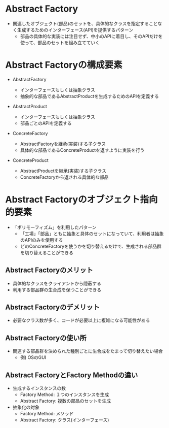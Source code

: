 # Abstract Factory
- 関連したオブジェクト(部品)のセットを、具体的なクラスを指定することなく生成するためのインターフェース(API)を提供するパターン
  - 部品の具体的な実装には注目せず、中小のAPIに着目し、そのAPIだけを使って、部品のセットを組み立てていく

# Abstract Factoryの構成要素
- AbstractFactory
  - インターフェースもしくは抽象クラス
  - 抽象的な部品であるAbstractProductを生成するためのAPIを定義する

- AbstractProduct
  - インターフェースもしくは抽象クラス
  - 部品ごとのAPIを定義する

- ConcreteFactory
  - AbstractFactoryを継承(実装)する子クラス
  - 具体的な部品であるConcreteProductを返すように実装を行う

- ConcreteProduct
  - AbstractProductを継承(実装)する子クラス
  - ConcreteFactoryから返される具体的な部品

# Abstract Factoryのオブジェクト指向的要素
- 「ポリモーフィズム」を利用したパターン
  - 「工場」「部品」ともに抽象と具体のセットになっていて、利用者は抽象のAPIのみを使用する
  - どのConcreteFactoryを使うかを切り替えるだけで、生成される部品群を切り替えることができる

## Abstract Factoryのメリット
- 具体的なクラスをクライアントから隠蔽する
- 利用する部品群の生合成を保つことができる

## Abstract Factoryのデメリット
- 必要なクラス数が多く、コードが必要以上に複雑になる可能性がある

## Abstract Factoryの使い所
- 関連する部品群を決められた種別ごとに生合成をたまって切り替えたい場合
  - 例) OSのGUI

## Abstract FactoryとFactory Methodの違い
- 生成するインスタンスの数
  - Factory Method: １つのインスタンスを生成
  - Abstract Factory: 複数の部品のセットを生成
- 抽象化の対象
  - Factory Method: メソッド
  - Abstract Factory: クラス(インターフェース)
